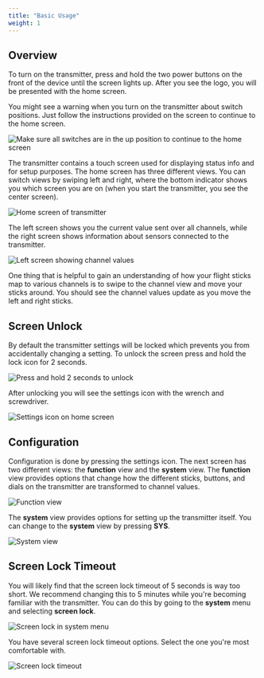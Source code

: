 ```yaml
---
title: "Basic Usage"
weight: 1
---
```


## Overview

To turn on the transmitter, press and hold the two power buttons on the front of
the device until the screen lights up. After you see the logo, you will be presented
with the home screen.

You might see a warning when you turn on the transmitter about switch positions.
Just follow the instructions provided on the screen to continue to the home screen.

![Make sure all switches are in the up position to continue to the home screen](tx_switch_error.jpg)

The transmitter contains a touch screen used for displaying status info and for setup
purposes. The home screen has three different views. You can switch views by swiping
left and right, where the bottom indicator shows you which screen you are on
(when you start the transmitter, you see the center screen).

![Home screen of transmitter](tx_home_screen.jpg)

The left screen shows you the current value sent over all channels,
while the right screen shows information about sensors connected to the transmitter.

![Left screen showing channel values](tx_channels_screen.jpg)

One thing that is helpful to gain an understanding of how your flight sticks
map to various channels is to swipe to the channel view and move your sticks around.
You should see the channel values update as you move the left and right sticks.

## Screen Unlock

By default the transmitter settings will be locked which prevents you from accidentally changing a setting. To unlock the screen press and hold the lock icon for 2 seconds.

![Press and hold 2 seconds to unlock](tx_unlock.jpg)

After unlocking you will see the settings icon with the wrench and screwdriver.

![Settings icon on home screen](tx_settings.jpg)

## Configuration

Configuration is done by pressing the settings icon. The next screen has two different views: the
**function** view and the **system** view. The **function** view provides options that
change how the different sticks, buttons, and dials on the transmitter are
transformed to channel values.

![Function view](tx_functions_screen.jpg)

The **system** view provides options for setting up the transmitter itself.
You can change to the **system** view by pressing **SYS**.

![System view](tx_system_screen.jpg)

## Screen Lock Timeout

You will likely find that the screen lock timeout of 5 seconds is way too short. We recommend changing this to 5 minutes while you're becoming familiar with the transmitter. You can do this by going to the **system** menu and selecting **screen lock**.

![Screen lock in system menu](tx_screen_lock.jpg)

You have several screen lock timeout options. Select the one you're most comfortable with.

![Screen lock timeout](tx_screen_lock_timeout.jpg)
